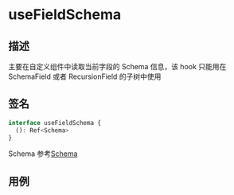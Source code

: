 # useFieldSchema

## 描述

主要在自定义组件中读取当前字段的 Schema 信息，该 hook 只能用在 SchemaField 或者 RecursionField 的子树中使用

## 签名

```ts
interface useFieldSchema {
  (): Ref<Schema>
}
```

Schema 参考[Schema](/api/shared/schema)

## 用例

<dumi-previewer demoPath="api/hooks/use-field-schema" />
